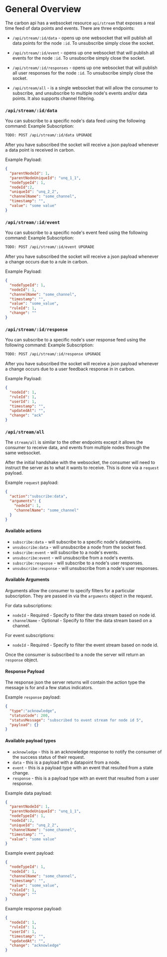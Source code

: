 # General Overview

The carbon api has a websocket resource `api/stream` that exposes a real time feed of data points and events. There are three endpoints:

* `/api/stream/:id/data` - opens up one websocket that will publish all data points for the node `:id`. To unsubscribe simply close the socket.

* `/api/stream/:id/event` - opens up one websocket that will publish all events for the node `:id`. To unsubscribe simply close the socket.

* `/api/stream/:id/responses` - opens up one websocket that will publish all user responses for the node `:id`. To unsubscribe simply close the socket.

* `/api/stream/all` - is a single websocket that will allow the consumer to subscribe, and unsubscribe to multiple node's events and/or data points. It also supports channel filtering.

### `/api/stream/:id/data`

You can subscribe to a specific node's data feed using the following command:
Example Subscription:
```bash
TODO: POST /api/stream/:id/data UPGRADE
```

After you have subscribed the socket will receive a json payload whenever a data point is received in carbon.

Example Payload:
```json
{
  "parentNodeId": 1,
  "parentNodeUniqueId": "unq_1_1",
  "nodeTypeId": 1,
  "nodeId":2,
  "uniqueId": "unq_2_2",
  "channelName": "some_channel",
  "timestamp": "",
  "value": "some value"
}
```

### `/api/stream/:id/event`

You can subscribe to a specific node's event feed using the following command:
Example Subscription:
```bash
TODO: POST /api/stream/:id/event UPGRADE
```

After you have subscribed the socket will receive a json payload whenever a change occurs due to a rule in carbon.

Example Payload:
```json
{
  "nodeTypeId": 1,
  "nodeId": 1,
  "channelName": "some_channel",
  "timestamp": "",
  "value": "some_value",
  "ruleId": 1,
  "change": ""
}
```

### `/api/stream/:id/response`

You can subscribe to a specific node's user response feed using the following command:
Example Subscription:
```bash
TODO: POST /api/stream/:id/response UPGRADE
```

After you have subscribed the socket will receive a json payload whenever a change occurs due to a user feedback response in in carbon.

Example Payload:
```json
{
  "nodeId": 1,
  "ruleId": 1,
  "userId": 1,
  "timestamp": "",
  "updatedAt": "",
  "change": "ack"
}
```

### `/api/stream/all`

The `stream/all` is similar to the other endpoints except it allows the consumer to receive data, and events from multiple nodes through the same websocket.

After the initial handshake with the websocket, the consumer will need to instruct the server as to what it wants to receive. This is done via a `request` payload.

Example `request` payload:

```json
{
  "action":"subscribe:data",
  "arguments": {
    "nodeId": 1,
    "channelName": "some_channel"
  }
}
```

#### Available actions

* `subscribe:data` - will subscribe to a specific node's datapoints.
* `unsubscribe:data` - will unsubscribe a node from the socket feed.
* `subscribe:event` -  will subscribe to a node's events.
* `unsubscribe:event` - will unsubscribe from a node's events.
* `subscribe:response` -  will subscribe to a node's user responses.
* `unsubscribe:response` - will unsubscribe from a node's user responses.

#### Available Arguments

Arguments allow the consumer to specify filters for a particular subscription. They are passed in via the `arguments` object in the request.

For data subscriptions:

* `nodeId` - Required - Specify to filter the data stream based on node id.
* `channelName` - Optional - Specify to filter the data stream based on a channel.

For event subscriptions:

* `nodeId` - Required - Specify to filter the event stream based on node id.

Once the consumer is subscribed to a node the server will return an `response` object.

#### Response Payload

The response json the server returns will contain the action type the message is for and a few status indicators.

Example `response` payload:

```json
{
  "type":"acknowledge",
  "statusCode": 200,
  "statusMessage": "subscribed to event stream for node id 5",
  "payload": {}
}
```

#### Available payload types

* `acknowledge` - this is an acknowledge response to notify the consumer of the success status of their request.
* `data` - this is a payload with a datapoint from a node.
* `event` - this is a payload type with an event that resulted from a state change.
* `response` - this is a payload type with an event that resulted from a user response.

Example data payload:

```json
{
  "parentNodeId": 1,
  "parentNodeUniqueId": "unq_1_1",
  "nodeTypeId": 1,
  "nodeId":2,
  "uniqueId": "unq_2_2",
  "channelName": "some_channel",
  "timestamp": "",
  "value": "some value"
}
```

Example event payload:

```json
{
  "nodeTypeId": 1,
  "nodeId": 1,
  "channelName": "some_channel",
  "timestamp": "",
  "value": "some_value",
  "ruleId": 1,
  "change": ""
}
```

Example response payload:


```json
{
  "nodeId": 1,
  "ruleId": 1,
  "userId": 1,
  "timestamp": "",
  "updatedAt": "",
  "change": "acknowledge"
}
```